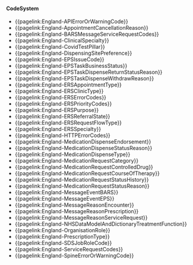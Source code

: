 #### CodeSystem

- {{pagelink:England-APIErrorOrWarningCode}}
- {{pagelink:England-AppointmentCancellationReason}}
- {{pagelink:England-BARSMessageServiceRequestCodes}}
- {{pagelink:England-ClinicalSpecialty}}
- {{pagelink:England-CovidTestPillar}}
- {{pagelink:England-DispensingSitePreference}}
- {{pagelink:England-EPSIssueCode}}
- {{pagelink:England-EPSTaskBusinessStatus}}
- {{pagelink:England-EPSTaskDispenseReturnStatusReason}}
- {{pagelink:England-EPSTaskDispenseWithdrawReason}}
- {{pagelink:England-ERSAppointmentType}}
- {{pagelink:England-ERSClinicType}}
- {{pagelink:England-ERSErrorCodes}}
- {{pagelink:England-ERSPriorityCodes}}
- {{pagelink:England-ERSPurpose}}
- {{pagelink:England-ERSReferralState}}
- {{pagelink:England-ERSRequestFlowType}}
- {{pagelink:England-ERSSpecialty}}
- {{pagelink:England-HTTPErrorCodes}}
- {{pagelink:England-MedicationDispenseEndorsement}}
- {{pagelink:England-MedicationDispenseStatusReason}}
- {{pagelink:England-MedicationDispenseType}}
- {{pagelink:England-MedicationRequestCategory}}
- {{pagelink:England-MedicationRequestControlledDrug}}
- {{pagelink:England-MedicationRequestCourseOfTherapy}}
- {{pagelink:England-MedicationRequestStatusHistory}}
- {{pagelink:England-MedicationRequestStatusReason}}
- {{pagelink:England-MessageEventBARS}}
- {{pagelink:England-MessageEventEPS}}
- {{pagelink:England-MessageReasonEncounter}}
- {{pagelink:England-MessageReasonPrescription}}
- {{pagelink:England-MessageReasonServiceRequest}}
- {{pagelink:England-NHSDataModelAndDictionaryTreatmentFunction}}
- {{pagelink:England-OrganisationRole}}
- {{pagelink:England-PrescriptionType}}
- {{pagelink:England-SDSJobRoleCode}}
- {{pagelink:England-ServiceRequestCodes}}
- {{pagelink:England-SpineErrorOrWarningCode}}
